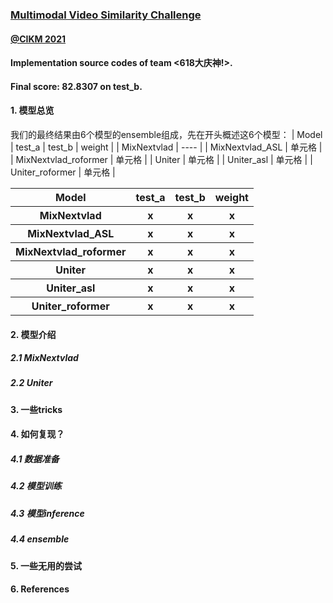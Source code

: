 ### [Multimodal Video Similarity Challenge](https://algo.browser.qq.com/)
#### [@CIKM 2021](https://www.cikm2021.org/analyticup) 
#### Implementation source codes of team <618大庆神!>.
#### Final score: 82.8307 on test_b.

#### 1. 模型总览
我们的最终结果由6个模型的ensemble组成，先在开头概述这6个模型：
| Model   | test_a  | test_b | weight |
| MixNextvlad  | ----  |
| MixNextvlad_ASL  | 单元格 |
| MixNextvlad_roformer  | 单元格 |
| Uniter  | 单元格 |
| Uniter_asl  | 单元格 |
| Uniter_roformer  | 单元格 |
 <table>
        <tr>
            <th>Model</th>
            <th>test_a</th>
            <th>test_b</th>
            <th>weight</th>
        </tr>
        <tr>
            <th>MixNextvlad</th>
            <th>x</th>
            <th>x</th>
            <th>x</th>
        </tr>
        <tr>
            <th>MixNextvlad_ASL</th>
            <th>x</th>
            <th>x</th>
            <th>x</th>
        </tr>
        <tr>
            <th>MixNextvlad_roformer</th>
            <th>x</th>
            <th>x</th>
            <th>x</th>
        </tr>
        <tr>
            <th>Uniter</th>
            <th>x</th>
            <th>x</th>
            <th>x</th>
        </tr>
        <tr>
            <th>Uniter_asl</th>
            <th>x</th>
            <th>x</th>
            <th>x</th>
        </tr>
        <tr>
            <th>Uniter_roformer</th>
            <th>x</th>
            <th>x</th>
            <th>x</th>
        </tr>
    </table>

#### 2. 模型介绍
##### 2.1 MixNextvlad
##### 2.2 Uniter

#### 3. 一些tricks

#### 4. 如何复现？
##### 4.1 数据准备
##### 4.2 模型训练
##### 4.3 模型inference
##### 4.4 ensemble

#### 5. 一些无用的尝试

#### 6. References
